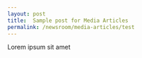 ```yaml
---
layout: post
title:  Sample post for Media Articles
permalink: /newsroom/media-articles/test
---
```

Lorem ipsum sit amet
